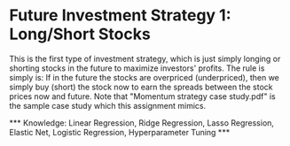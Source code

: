 # Future Investment Strategy 1: Long/Short Stocks

This is the first type of investment strategy, which is just simply longing or shorting stocks in the future to maximize investors' profits. 
The rule is simply is: If in the future the stocks are overpriced (underpriced), then we simply buy (short) the stock now to earn the spreads 
between the stock prices now and future. Note that "Momentum strategy case study.pdf" is the sample case study which this assignment mimics.

*** Knowledge: Linear Regression, Ridge Regression, Lasso Regression, Elastic Net, Logistic Regression, Hyperparameter Tuning ***
